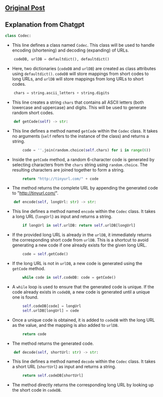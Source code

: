## [Original Post](https://leetcode.com/problems/encode-and-decode-tinyurl/solutions/1110551/js-python-java-c-easy-map-solution-w-explanation/)
## Explanation from Chatgpt
```python
class Codec:
```
- This line defines a class named `Codec`. This class will be used to handle encoding (shortening) and decoding (expanding) of URLs.

```python
    codeDB, urlDB = defaultdict(), defaultdict()
```
- Here, two dictionaries (`codeDB` and `urlDB`) are created as class attributes using `defaultdict()`. `codeDB` will store mappings from short codes to long URLs, and `urlDB` will store mappings from long URLs to short codes.

```python
    chars = string.ascii_letters + string.digits
```
- This line creates a string `chars` that contains all ASCII letters (both lowercase and uppercase) and digits. This will be used to generate random short codes.

```python
    def getCode(self) -> str:
```
- This line defines a method named `getCode` within the `Codec` class. It takes no arguments (`self` refers to the instance of the class) and returns a string.

```python
        code = ''.join(random.choice(self.chars) for i in range(6))
```
- Inside the `getCode` method, a random 6-character code is generated by selecting characters from the `chars` string using `random.choice`. The resulting characters are joined together to form a string.

```python
        return "http://tinyurl.com/" + code
```
- The method returns the complete URL by appending the generated code to "http://tinyurl.com/".

```python
    def encode(self, longUrl: str) -> str:
```
- This line defines a method named `encode` within the `Codec` class. It takes a long URL (`longUrl`) as input and returns a string.

```python
        if longUrl in self.urlDB: return self.urlDB[longUrl]
```
- If the provided long URL is already in the `urlDB`, it immediately returns the corresponding short code from `urlDB`. This is a shortcut to avoid generating a new code if one already exists for the given long URL.

```python
        code = self.getCode()
```
- If the long URL is not in `urlDB`, a new code is generated using the `getCode` method.

```python
        while code in self.codeDB: code = getCode()
```
- A `while` loop is used to ensure that the generated code is unique. If the code already exists in `codeDB`, a new code is generated until a unique one is found.

```python
        self.codeDB[code] = longUrl
        self.urlDB[longUrl] = code
```
- Once a unique code is obtained, it is added to `codeDB` with the long URL as the value, and the mapping is also added to `urlDB`.

```python
        return code
```
- The method returns the generated code.

```python
    def decode(self, shortUrl: str) -> str:
```
- This line defines a method named `decode` within the `Codec` class. It takes a short URL (`shortUrl`) as input and returns a string.

```python
        return self.codeDB[shortUrl]
```
- The method directly returns the corresponding long URL by looking up the short code in `codeDB`.
